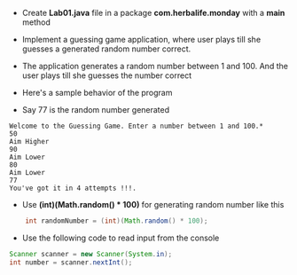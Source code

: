 * Create __Lab01.java__ file in a package __com.herbalife.monday__ with a __main__ method
*  Implement a guessing game application, where user plays till she guesses a generated random number correct. 
* The application generates a random number between 1 and 100. And the user plays till she guesses the number correct
* Here's a sample behavior of the program

* Say 77 is the random number generated

``` 
Welcome to the Guessing Game. Enter a number between 1 and 100.* 
50 
Aim Higher 
90 
Aim Lower 
80  
Aim Lower 
77 
You've got it in 4 attempts !!!. 

```
* Use __(int)(Math.random() * 100)__ for generating random number like this

``` java
	int randomNumber = (int)(Math.random() * 100);
```

* Use the following code to read input from the console

``` java
Scanner scanner = new Scanner(System.in);
int number = scanner.nextInt();
``` 
